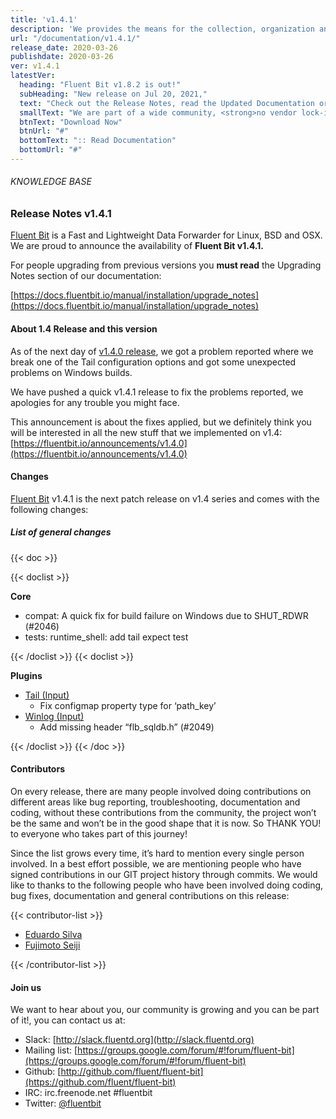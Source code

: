 ```yaml
---
title: 'v1.4.1'
description: 'We provides the means for the collection, organization and computerized retrieval of knowledgeand Lightweight Data Forwarder for Linux, BSD and OSX. We are proud to announce the availability of Fluent Bit v1.4.1.'
url: "/documentation/v1.4.1/"
release_date: 2020-03-26
publishdate: 2020-03-26
ver: v1.4.1
latestVer:
  heading: "Fluent Bit v1.8.2 is out!"
  subHeading: "New release on Jul 20, 2021,"
  text: "Check out the Release Notes, read the Updated Documentation or jump directly to the Downloads Section."
  smallText: "We are part of a wide community, <strong>no vendor lock-in.</strong>"
  btnText: "Download Now"
  btnUrl: "#"
  bottomText: ":: Read Documentation"
  bottomUrl: "#"
---
```


###### KNOWLEDGE BASE

### Release Notes v1.4.1

[Fluent Bit](https://fluentbit.io/) is a Fast and Lightweight Data Forwarder for Linux, BSD and OSX. We are proud to announce the availability of **Fluent Bit v1.4.1.**

For people upgrading from previous versions you **must read** the Upgrading Notes section of our documentation:

[https://docs.fluentbit.io/manual/installation/upgrade_notes](https://docs.fluentbit.io/manual/installation/upgrade_notes)

#### About 1.4 Release and this version

As of the next day of [v1.4.0 release](https://fluentbit.io/announcements/v1.4.0), we got a problem reported where we break one of the Tail configuration options and got some unexpected problems on Windows builds.

We have pushed a quick v1.4.1 release to fix the problems reported, we apologies for any trouble you might face.

This announcement is about the fixes applied, but we definitely think you will be interested in all the new stuff that we implemented on v1.4: [https://fluentbit.io/announcements/v1.4.0](https://fluentbit.io/announcements/v1.4.0)

#### Changes

[Fluent Bit](https://fluentbit.io) v1.4.1 is the next patch release on v1.4 series and comes with the following changes:

##### List of general changes

{{< doc >}}

{{< doclist >}}

**Core**

* compat: A quick fix for build failure on Windows due to SHUT_RDWR (#2046)
* tests: runtime_shell: add tail expect test

{{< /doclist >}}
{{< doclist >}}

**Plugins**

* [Tail (Input)](https://docs.fluentbit.io/manual/input/tail/)
  * Fix configmap property type for ‘path_key’
* [Winlog (Input)](https://docs.fluentbit.io/manual/input/winlog/)
  * Add missing header “flb_sqldb.h” (#2049)

{{< /doclist >}}
{{< /doc >}}

#### Contributors

On every release, there are many people involved doing contributions on different areas like bug reporting, troubleshooting, documentation and coding, without these contributions from the community, the project won’t be the same and won’t be in the good shape that it is now. So THANK YOU! to everyone who takes part of this journey!

Since the list grows every time, it’s hard to mention every single person involved. In a best effort possible, we are mentioning people who have signed contributions in our GIT project history through commits. We would like to thanks to the following people who have been involved doing coding, bug fixes, documentation and general contributions on this release:

{{< contributor-list >}}

* [Eduardo Silva](https://github.com/edsiper)
* [Fujimoto Seiji](https://github.com/fujimotos)

{{< /contributor-list >}}

#### Join us

We want to hear about you, our community is growing and you can be part of it!, you can contact us at:

* Slack: [http://slack.fluentd.org](http://slack.fluentd.org)
* Mailing list: [https://groups.google.com/forum/#!forum/fluent-bit](https://groups.google.com/forum/#!forum/fluent-bit)
* Github: [http://github.com/fluent/fluent-bit](https://github.com/fluent/fluent-bit)
* IRC: irc.freenode.net #fluentbit
* Twitter: [@fluentbit](https://twitter.com/fluentbit)